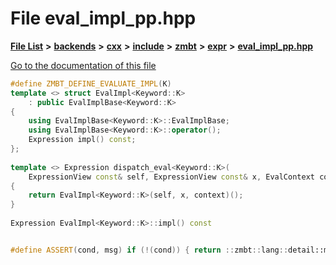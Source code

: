 

# File eval\_impl\_pp.hpp

[**File List**](files.md) **>** [**backends**](dir_e0e3bad64fbfd08934d555b945409197.md) **>** [**cxx**](dir_2a0640ff8f8d193383b3226ce9e70e40.md) **>** [**include**](dir_33cabc3ab2bb40d6ea24a24cae2f30b8.md) **>** [**zmbt**](dir_2115e3e51895e4107b806d6d2319263e.md) **>** [**expr**](dir_5ca6873c4d246ae1a35f5fe5ff3edd5d.md) **>** [**eval\_impl\_pp.hpp**](eval__impl__pp_8hpp.md)

[Go to the documentation of this file](eval__impl__pp_8hpp.md)


```C++
#define ZMBT_DEFINE_EVALUATE_IMPL(K)                                            \
template <> struct EvalImpl<Keyword::K>                                         \
    : public EvalImplBase<Keyword::K>                                           \
{                                                                               \
    using EvalImplBase<Keyword::K>::EvalImplBase;                               \
    using EvalImplBase<Keyword::K>::operator();                                 \
    Expression impl() const;                                                    \
};                                                                              \
                                                                                \
template <> Expression dispatch_eval<Keyword::K>(                               \
    ExpressionView const& self, ExpressionView const& x, EvalContext context)   \
{                                                                               \
    return EvalImpl<Keyword::K>(self, x, context)();                            \
}                                                                               \
                                                                                \
Expression EvalImpl<Keyword::K>::impl() const                                   \


#define ASSERT(cond, msg) if (!(cond)) { return ::zmbt::lang::detail::make_error_expr(msg, keyword_to_str());}
```


